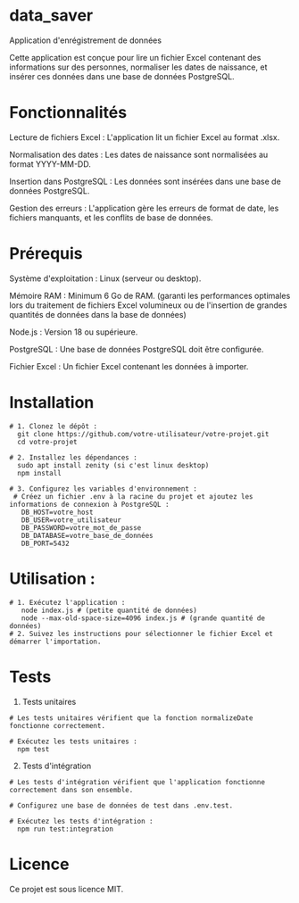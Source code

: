 # data_saver
Application d'enrégistrement de données

Cette application est conçue pour lire un fichier Excel contenant des informations sur des personnes, normaliser les dates de naissance, et insérer ces données dans une base de données PostgreSQL.

# Fonctionnalités

  Lecture de fichiers Excel : L'application lit un fichier Excel au format .xlsx.

  Normalisation des dates : Les dates de naissance sont normalisées au format YYYY-MM-DD.

  Insertion dans PostgreSQL : Les données sont insérées dans une base de données PostgreSQL.

  Gestion des erreurs : L'application gère les erreurs de format de date, les fichiers manquants, et les conflits de base de données.

# Prérequis

  Système d'exploitation : Linux (serveur ou desktop).

  Mémoire RAM : Minimum 6 Go de RAM. (garanti les performances optimales lors du traitement de fichiers Excel volumineux ou de l'insertion de grandes quantités de données dans la base de données)

  Node.js : Version 18 ou supérieure.

  PostgreSQL : Une base de données PostgreSQL doit être configurée.

  Fichier Excel : Un fichier Excel contenant les données à importer.

# Installation

    # 1. Clonez le dépôt :
      git clone https://github.com/votre-utilisateur/votre-projet.git
      cd votre-projet

    # 2. Installez les dépendances :
      sudo apt install zenity (si c'est linux desktop)
      npm install

    # 3. Configurez les variables d'environnement :
     # Créez un fichier .env à la racine du projet et ajoutez les informations de connexion à PostgreSQL :
       DB_HOST=votre_host
       DB_USER=votre_utilisateur
       DB_PASSWORD=votre_mot_de_passe
       DB_DATABASE=votre_base_de_données
       DB_PORT=5432

# Utilisation :

    # 1. Exécutez l'application :
       node index.js # (petite quantité de données)
       node --max-old-space-size=4096 index.js # (grande quantité de données)
    # 2. Suivez les instructions pour sélectionner le fichier Excel et démarrer l'importation.

# Tests

  1.  Tests unitaires

    # Les tests unitaires vérifient que la fonction normalizeDate fonctionne correctement.

    # Exécutez les tests unitaires :
      npm test

  2.  Tests d'intégration

    # Les tests d'intégration vérifient que l'application fonctionne correctement dans son ensemble.

    # Configurez une base de données de test dans .env.test.

    # Exécutez les tests d'intégration :
      npm run test:integration

# Licence

Ce projet est sous licence MIT.

